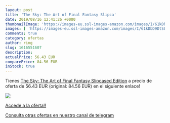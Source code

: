 ```yaml
---
layout: post
title: 'The Sky: The Art of Final Fantasy Slipca'
date: 2019/08/16 12:41:26 +0000
thumbnailImage: 'https://images-eu.ssl-images-amazon.com/images/I/61kDbD9DtSL._SL200_.jpg'
images: [ 'https://images-eu.ssl-images-amazon.com/images/I/61kDbD9DtSL._SL200_.jpg' ]
comments: true
category: ofertas
author: ring
slug: 1616551607
description:
actualPrice: 56.43 EUR
comparePrice: 84.56 EUR
inStock: true
---
```


Tienes [The Sky: The Art of Final Fantasy Slipcased Edition](https://www.amazon.com/dp/1616551607/?tag=redken08-20) a precio de oferta de 56.43 EUR (original: 84.56 EUR) en el siguiente enlace!

[![](https://images-eu.ssl-images-amazon.com/images/I/61kDbD9DtSL._SL200_.jpg)](https://www.amazon.com/dp/1616551607/?tag=redken08-20)

[Accede a la oferta!!](https://www.amazon.com/dp/1616551607/?tag=redken08-20)

[Consulta otras ofertas en nuestro canal de telegram](https://t.me/s/ofertas25)
